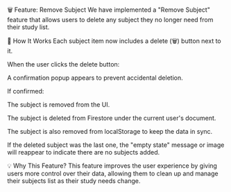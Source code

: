 🗑️ Feature: Remove Subject
We have implemented a "Remove Subject" feature that allows users to delete any subject they no longer need from their study list.

🔧 How It Works
Each subject item now includes a delete (🗑️) button next to it.

When the user clicks the delete button:

A confirmation popup appears to prevent accidental deletion.

If confirmed:

The subject is removed from the UI.

The subject is deleted from Firestore under the current user's document.

The subject is also removed from localStorage to keep the data in sync.

If the deleted subject was the last one, the "empty state" message or image will reappear to indicate there are no subjects added.

💡 Why This Feature?
This feature improves the user experience by giving users more control over their data, allowing them to clean up and manage their subjects list as their study needs change.